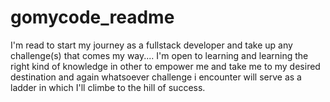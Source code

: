 # gomycode_readme
I'm read to start my journey as a fullstack developer and take up any challenge(s) that comes my way.... I'm open to learning and learning the right kind of knowledge in other to empower me and take me to my desired destination and again whatsoever challenge i encounter will serve as a ladder in which I'll climbe to the hill of success.
